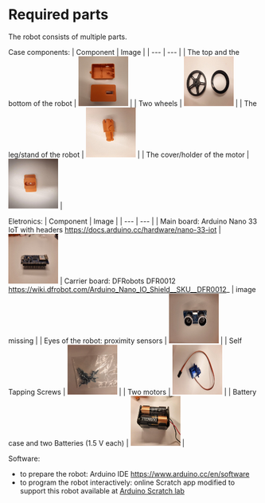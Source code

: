 # Required parts

The robot consists of multiple parts.

Case components:
| Component | Image | 
| ---      | ---       |
| The top and the bottom of the robot | <img src="/doc/pictures/image16.jpg" width="100" height="100"> | 
| Two wheels | <img src="/doc/pictures/image7.jpg" width="100" height="100"> | 
| The leg/stand of the robot | <img src="/doc/pictures/image14.jpg" width="100" height="100">   | 
| The cover/holder of the motor | <img src="/doc/pictures/image4.jpg" width="100" height="100">  | 


Eletronics:
| Component | Image | 
| ---      | ---       |
| Main board: Arduino Nano 33 IoT with headers  https://docs.arduino.cc/hardware/nano-33-iot | <img src="/doc/pictures/image19.jpg" width="100" height="100">   | Carrier board: DFRobots DFR0012 https://wiki.dfrobot.com/Arduino_Nano_IO_Shield__SKU__DFR0012_ |  image missing  | 
| Eyes of the robot: proximity sensors | <img src="/doc/pictures/image23.jpg" width="100" height="100">   |
| Self Tapping Screws | <img src="/doc/pictures/image24.jpg" width="100" height="100">   | 
| Two motors | <img src="/doc/pictures/image20.jpg" width="100" height="100">   |
| Battery case and two Batteries (1.5 V each) | <img src="/doc/pictures/image10.jpg" width="100" height="100">   |

Software:
* to prepare the robot: Arduino IDE https://www.arduino.cc/en/software  
* to program the robot interactively: online Scratch app modified to support this robot available at [Arduino Scratch lab](https://labs-scratch.arduino.cc/)
